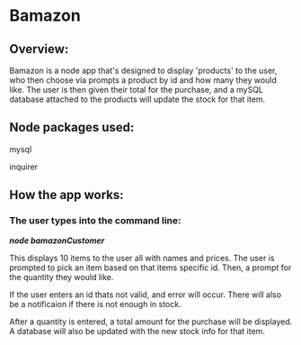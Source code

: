 # Bamazon

## Overview: 

Bamazon is a node app that's designed to display 'products' to the user, who then choose via prompts a product by id and how many they would like. The user is then given their total for the purchase, and a mySQL database attached to the products will update the stock for that item.

## Node packages used:

mysql

inquirer

## How the app works:

### The user types into the command line:

_**node bamazonCustomer**_ 

This displays 10 items to the user all with names and prices. The user is prompted to pick an item based on that items specific id. Then, a prompt for the quantity they would like.

If the user enters an id thats not valid, and error will occur. There will also be a notificaion if there is not enough in stock.

After a quantity is entered, a total amount for the purchase will be displayed. A database will also be updated with the new stock info for that item.
